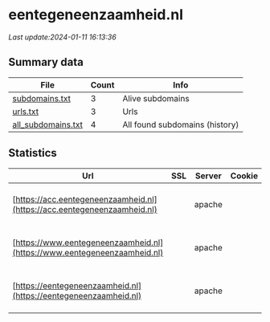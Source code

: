 # eentegeneenzaamheid.nl
*Last update:2024-01-11 16:13:36*
## Summary data
| File       | Count | Info |
|------------|-------|------|
|[subdomains.txt](/data/eentegeneenzaamheid/subdomains.txt)|3|Alive subdomains|
|[urls.txt](/data/eentegeneenzaamheid/urls.txt)|3|Urls|
|[all_subdomains.txt](/data/eentegeneenzaamheid/all_subdomains.txt)|4|All found subdomains (history)|
## Statistics
| Url | SSL | Server | Cookie | HSTS | CSP | XFO | XXP | RP | Tech |
|------------|-------|------|------|------|------|------|------|------|------|
|[https://acc.eentegeneenzaamheid.nl](https://acc.eentegeneenzaamheid.nl)| |apache| |:white_check_mark: | |:white_check_mark: | |:white_check_mark: |Apache HTTP Server H...|
|[https://www.eentegeneenzaamheid.nl](https://www.eentegeneenzaamheid.nl)| |apache| |:white_check_mark: | |:white_check_mark: | |:white_check_mark: |Apache HTTP Server H...|
|[https://eentegeneenzaamheid.nl](https://eentegeneenzaamheid.nl)| |apache| |:white_check_mark: | |:white_check_mark: | |:white_check_mark: |Apache HTTP Server H...|